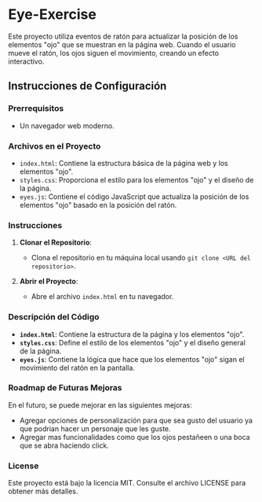 # Eye-Exercise

Este proyecto utiliza eventos de ratón para actualizar la posición de los elementos "ojo" que se muestran en la página web. Cuando el usuario mueve el ratón, los ojos siguen el movimiento, creando un efecto interactivo.

## Instrucciones de Configuración

### Prerrequisitos

- Un navegador web moderno.

### Archivos en el Proyecto

- `index.html`: Contiene la estructura básica de la página web y los elementos "ojo".
- `styles.css`: Proporciona el estilo para los elementos "ojo" y el diseño de la página.
- `eyes.js`: Contiene el código JavaScript que actualiza la posición de los elementos "ojo" basado en la posición del ratón.

### Instrucciones

1. **Clonar el Repositorio**:
   - Clona el repositorio en tu máquina local usando `git clone <URL del repositorio>`.

2. **Abrir el Proyecto**:
   - Abre el archivo `index.html` en tu navegador.

### Descripción del Código

- **`index.html`**: Contiene la estructura de la página y los elementos "ojo".
- **`styles.css`**: Define el estilo de los elementos "ojo" y el diseño general de la página.
- **`eyes.js`**: Contiene la lógica que hace que los elementos "ojo" sigan el movimiento del ratón en la pantalla.

### Roadmap de Futuras Mejoras

En el futuro, se puede mejorar en las siguientes mejoras:
- Agregar opciones de personalización para que sea gusto del usuario ya que podrian hacer un personaje que les guste.
- Agregar mas funcionalidades como que los ojos pestañeen o una boca que se abra haciendo click.

### License

Este proyecto está bajo la licencia MIT. Consulte el archivo LICENSE para obtener más detalles.
